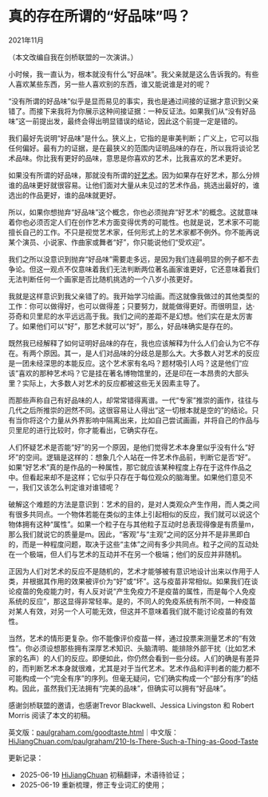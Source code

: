 


# 真的存在所谓的“好品味”吗？

2021年11月

（本文改编自我在剑桥联盟的一次演讲。）

小时候，我一直认为，根本就没有什么“好品味”。我父亲就是这么告诉我的。有些人喜欢某些东西，另一些人喜欢别的东西，谁又能说谁是对的呢？

“没有所谓的好品味”似乎是显而易见的事实，我也是通过间接的证据才意识到父亲错了。而接下来我将为你展示这种间接证据：一种反证法。如果我们从“没有好品味”这一前提出发，最终会得出明显错误的结论，因此这个前提一定是错的。

我们最好先说明“好品味”是什么。狭义上，它指的是审美判断；广义上，它可以指任何偏好。最有力的证据，是在最狭义的范围内证明品味的存在，所以我将谈论艺术品味。你比我有更好的品味，意思是你喜欢的艺术，比我喜欢的艺术更好。

如果没有所谓的好品味，那就没有所谓的[好艺术](https://hijiangchuan.com/paulgraham/070-How-Art-Can-Be-Good)。因为如果存在好艺术，那么分辨谁的品味更好就很容易。让他们面对大量从未见过的艺术作品，挑选出最好的，谁选出的作品更好，谁的品味就更好。

所以，如果你想抛弃“好品味”这个概念，你也必须抛弃“好艺术”的概念。这就意味着你也必须否定人们在创作艺术方面变得优秀的可能性。也就是说，艺术家不可能擅长自己的工作。不只是视觉艺术家，任何形式上的艺术家都不例外。你不能再说某个演员、小说家、作曲家或舞者“好”，你只能说他们“受欢迎”。

我们之所以没意识到抛弃“好品味”需要走多远，是因为我们连最明显的例子都不去争论。但这一观点不仅意味着我们无法判断两位著名画家谁更好，它还意味着我们无法判断任何一个画家是否比随机挑选的一个八岁小孩更好。

我就是这样意识到我父亲错了的。我开始学习绘画。而这就像我做过的其他类型的工作：你可以做得好，也可以做得差；只要努力，就能做得更好。而很明显，达·芬奇和贝里尼的水平远远高于我。我们之间的差距不是幻想。他们实在是太厉害了。如果他们可以“好”，那艺术就可以“好”，那么，好品味确实是存在的。

既然我已经解释了如何证明好品味的存在，我也应该解释为什么人们会认为它不存在。有两个原因。其一，是人们对品味的分歧总是那么大。大多数人对艺术的反应是一团未经深思的本能反应。这个艺术家有名吗？题材吸引人吗？这是他们“应该”喜欢的那种艺术吗？它是挂在著名博物馆里的，还是印在一本昂贵的大部头里？实际上，大多数人对艺术的反应都被这些无关因素主导了。

而那些声称自己有好品味的人，却常常错得离谱。一代“专家”推崇的画作，往往与几代之后所推崇的迥然不同。这很容易让人得出“这一切根本就是空的”的结论。只有当你将这个力量从外界影响中隔离出来，比如自己尝试画画，并将自己的作品与贝里尼的进行比较时，你才能看出，它确实存在。

人们怀疑艺术是否能“好”的另一个原因，是他们觉得艺术本身里似乎没有什么“好坏”的空间。逻辑是这样的：想象几个人站在一件艺术作品前，判断它是否“好”。如果“好艺术”真的是作品的一种属性，那它就应该某种程度上存在于这件作品之中。但看起来却不是这样；它似乎只存在于每位观众的脑海里。如果他们意见不一，我们又该怎么判定谁对谁错呢？

破解这个难题的方法是意识到：艺术的目的，是对人类观众产生作用，而人类之间有很多共同点。一个物体若能在类似的主体上引起相似的反应，我们就可以说这个物体拥有这种“属性”。如果一个粒子在与其他粒子互动时总表现得像是有质量m，那么我们就说它的质量是m。因此，“客观”与“主观”之间的区分并不是非黑即白的，而是一种程度问题，取决于这些“主体”之间有多少共同点。粒子之间的互动处在一个极端，但人们与艺术的互动并不在另一个极端；他们的反应并非随机。

正因为人们对艺术的反应不是随机的，艺术才能够被有意识地设计出来以作用于人类，并根据其作用的效果被评价为“好”或“坏”。这与疫苗非常相似。如果我们在谈论疫苗的免疫能力时，有人反对说“产生免疫力不是疫苗的属性，而是每个人免疫系统的反应”，那这显得非常轻率。是的，不同人的免疫系统有所不同，一种疫苗对某人有效，对另一个人可能无效，但这并不意味着我们就不能讨论疫苗的有效性。

当然，艺术的情形更复杂。你不能像评价疫苗一样，通过投票来测量艺术的“有效性”。你必须设想那些拥有深厚艺术知识、头脑清明、能排除外部干扰（比如艺术家的名声）的人们的反应。即便如此，你仍然会看到一些分歧。人们的确是有差异的，而判断艺术本身就很难，尤其是对于当代艺术。艺术作品和评判者的能力都不可能构成一个“完全有序”的序列。但毫无疑问，它们确实构成一个“部分有序”的结构。因此，虽然我们无法拥有“完美的品味”，但确实可以拥有“好品味”。

感谢剑桥联盟的邀请，也感谢Trevor Blackwell、Jessica Livingston 和 Robert Morris 阅读了本文的初稿。

英文版：[paulgraham.com/goodtaste.html](https://paulgraham.com/goodtaste.html)｜中文版：[HiJiangChuan.com/paulgraham/210-Is-There-Such-a-Thing-as-Good-Taste](https://hijiangchuan.com/paulgraham/210-Is-There-Such-a-Thing-as-Good-Taste)



更新记录：
- 2025-06-19 [HiJiangChuan](https://hijiangchuan.com) 初稿翻译，术语待验证；
- 2025-06-19 重新梳理，修正专业词汇的使用；
